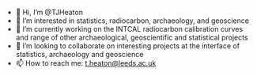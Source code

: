 - 👋 Hi, I’m @TJHeaton
- 👀 I’m interested in statistics, radiocarbon, archaeology, and geoscience
- 🌱 I’m currently working on the INTCAL radiocarbon calibration curves and range of other archaeological, geoscientific and statistical projects
- 💞️ I’m looking to collaborate on interesting projects at the interface of statistics, archaeology and geoscience
- 📫 How to reach me: t.heaton@leeds.ac.uk

<!---
TJHeaton/TJHeaton is a ✨ special ✨ repository because its `README.md` (this file) appears on your GitHub profile.
You can click the Preview link to take a look at your changes.
--->
